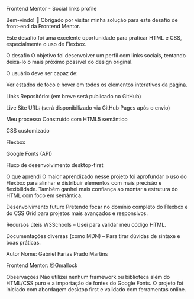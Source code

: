 Frontend Mentor - Social links profile


Bem-vindo! 👋
Obrigado por visitar minha solução para este desafio de front-end da Frontend Mentor.

Este desafio foi uma excelente oportunidade para praticar HTML e CSS, especialmente o uso de Flexbox.

O desafio
O objetivo foi desenvolver um perfil com links sociais, tentando deixá-lo o mais próximo possível do design original.

O usuário deve ser capaz de:

Ver estados de foco e hover em todos os elementos interativos da página.


Links
Repositório: (em breve será publicado no GitHub)

Live Site URL: (será disponibilizado via GitHub Pages após o envio)

Meu processo
Construído com
HTML5 semântico

CSS customizado

Flexbox

Google Fonts (API)

Fluxo de desenvolvimento desktop-first

O que aprendi
O maior aprendizado nesse projeto foi aprofundar o uso do Flexbox para alinhar e distribuir elementos com mais precisão e flexibilidade. Também ganhei mais confiança ao montar a estrutura do HTML com foco em semântica.

Desenvolvimento futuro
Pretendo focar no domínio completo do Flexbox e do CSS Grid para projetos mais avançados e responsivos.

Recursos úteis
W3Schools – Usei para validar meu código HTML.

Documentações diversas (como MDN) – Para tirar dúvidas de sintaxe e boas práticas.

Autor
Nome: Gabriel Farias Prado Martins

Frontend Mentor: @Gmallock

Observações
Não utilizei nenhum framework ou biblioteca além do HTML/CSS puro e a importação de fontes do Google Fonts. O projeto foi iniciado com abordagem desktop first e validado com ferramentas online.
